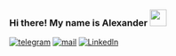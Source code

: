 ### Hi there! My name is Alexander <img src="https://github.com/TheDudeThatCode/TheDudeThatCode/blob/master/Assets/Hi.gif" width="30px">

[![telegram](https://img.shields.io/static/v1?style=flat-square&message=telegram&color=26A5E4&logo=Telegram&logoColor=FFFFFF&label=)](https://t.me/simatheone)
[![mail](https://img.shields.io/badge/gmail-c14438?style=flat-square&message=gmail&logo=Gmail&logoColor=white&link=mailto:alexandersv686@gmail.com)](mailto:alexandersv686@gmail.com)
[![Linkedln](https://img.shields.io/badge/linkedin-0077B5?style=flat-square&logo=linkedin&logoColor=white)](https://www.linkedin.com/in/sviridov-ak-dev/)
